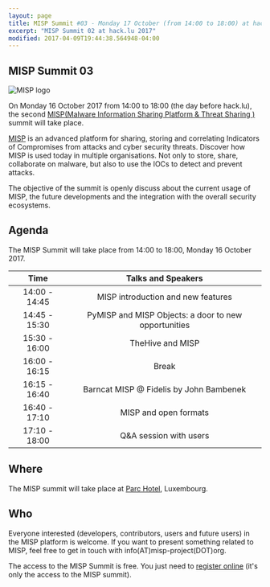 ```yaml
---
layout: page
title: MISP Summit #03 - Monday 17 October (from 14:00 to 18:00) at hack.lu 2017
excerpt: "MISP Summit 02 at hack.lu 2017"
modified: 2017-04-09T19:44:38.564948-04:00
---
```



MISP Summit 03
--------------

![MISP logo](https://raw.githubusercontent.com/MISP/MISP/2.4/INSTALL/logos/misp-logo.png)

On Monday 16 October 2017 from 14:00 to 18:00 (the day before hack.lu), the second [MISP(Malware Information Sharing Platform & Threat Sharing
)](http://www.misp-project.org/) summit will take place.


[MISP](http://www.misp-project.org/) is an advanced platform for sharing, storing and correlating Indicators of Compromises from attacks and cyber security threats.
Discover how MISP is used today in multiple organisations. Not only to store, share, collaborate on malware, but also to use the IOCs to detect and prevent attacks.

The objective of the summit is openly discuss about the current usage of MISP, the future developments and the integration with the overall security ecosystems.

Agenda
------

The MISP Summit will take place from 14:00 to 18:00, Monday 16 October 2017.

| Time | Talks and Speakers |
|:---------:|:------------------:|
|14:00 - 14:45|MISP introduction and new features|
|14:45 - 15:30|PyMISP and MISP Objects: a door to new opportunities|
|15:30 - 16:00|TheHive and MISP|
|16:00 - 16:15|Break|
|16:15 - 16:40|Barncat MISP @ Fidelis by John Bambenek|
|16:40 - 17:10|MISP and open formats|
|17:10 - 18:00|Q&A session with users|


Where
-----

The MISP summit will take place at [Parc Hotel](http://www.parc-hotel.lu/), Luxembourg.

Who
---

Everyone interested (developers, contributors, users and future users) in the MISP platform is welcome. If you want to present something related to MISP, feel free to get in touch with info(AT)misp-project(DOT)org.

The access to the MISP Summit is free. You just need to [register online](https://www.eventbrite.com/e/misp-summit-iii-tickets-34789249582) (it's only the access to the MISP summit).

